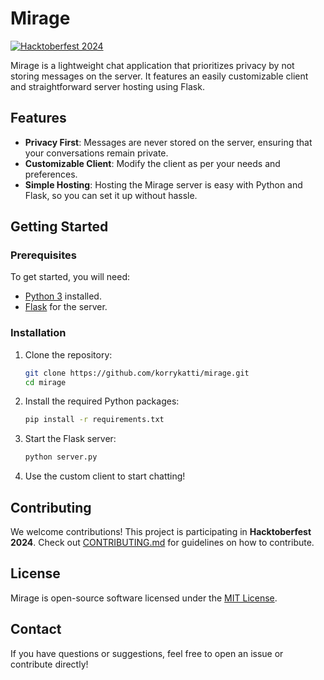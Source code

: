 # Mirage

[![Hacktoberfest 2024](https://img.shields.io/badge/Hacktoberfest-2024-blueviolet)](https://hacktoberfest.com/)

Mirage is a lightweight chat application that prioritizes privacy by not storing messages on the server. It features an easily customizable client and straightforward server hosting using Flask.

## Features

- **Privacy First**: Messages are never stored on the server, ensuring that your conversations remain private.
- **Customizable Client**: Modify the client as per your needs and preferences.
- **Simple Hosting**: Hosting the Mirage server is easy with Python and Flask, so you can set it up without hassle.

## Getting Started

### Prerequisites

To get started, you will need:

- [Python 3](https://www.python.org/downloads/) installed.
- [Flask](https://flask.palletsprojects.com/) for the server.

### Installation

1. Clone the repository:

    ```sh
    git clone https://github.com/korrykatti/mirage.git
    cd mirage
    ```

2. Install the required Python packages:

    ```sh
    pip install -r requirements.txt
    ```

3. Start the Flask server:

    ```sh
    python server.py
    ```

4. Use the custom client to start chatting!

## Contributing

We welcome contributions! This project is participating in **Hacktoberfest 2024**. Check out [CONTRIBUTING.md](CONTRIBUTING.md) for guidelines on how to contribute.

## License

Mirage is open-source software licensed under the [MIT License](LICENSE).

## Contact

If you have questions or suggestions, feel free to open an issue or contribute directly!
